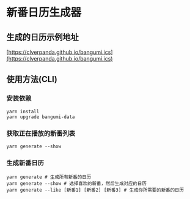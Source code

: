 # 新番日历生成器

## 生成的日历示例地址

[https://clverpanda.github.io/bangumi.ics](https://clverpanda.github.io/bangumi.ics)

## 使用方法(CLI)

### 安装依赖
```shell
yarn install
yarn upgrade bangumi-data
```

### 获取正在播放的新番列表
```shell
yarn generate --show
```

### 生成新番日历
```shell
yarn generate # 生成所有新番的日历
yarn generate --show # 选择喜欢的新番，然后生成对应的日历
yarn generate --like [新番1] [新番2] [新番3] # 生成你所需要的新番的日历
```


